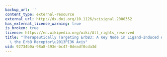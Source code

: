 ```yaml
---
backup_url: ''
content_type: external-resource
external_url: http://dx.doi.org/10.1126/scisignal.2000352
has_external_license_warning: true
is_broken: true
license: https://en.wikipedia.org/wiki/All_rights_reserved
title: "Therapeutically Targeting ErbB3: A Key Node in Ligand-Induced Activation of\
  \ the ErbB Receptor\u2013PI3K Axis"
uid: 92734b0a-98a8-493e-bc47-0deadf0cda3d
---
```

